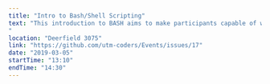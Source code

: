 ```yaml
---
title: "Intro to Bash/Shell Scripting"
text: "This introduction to BASH aims to make participants capable of working from the command line in Unix environments. The focus of this lesson will be to learn common file system tasks and to use built-in tools to make your work more efficient (and fun!). This is a beginner level workshop, so no previous knowledge is required. A few intermediate level concept will be introduced, but we will not go into scripting in BASH.
"
location: "Deerfield 3075"
link: "https://github.com/utm-coders/Events/issues/17"
date: "2019-03-05"
startTime: "13:10"
endTime: "14:30"
---
```

